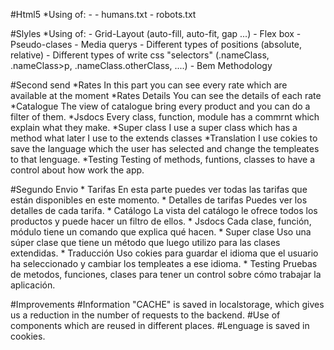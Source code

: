         
#Html5
    *Using of:
        - <meta></meta>
        - humans.txt
        - robots.txt

#Slyles
    *Using of:
        - Grid-Layout (auto-fill, auto-fit, gap ...)
        - Flex box
        - Pseudo-clases
        - Media querys
        - Different types of positions (absolute, relative)
        - Different types of write css "selectors" (.nameClass, .nameClass>p, .nameClass.otherClass, ....) 
        - Bem Methodology

#Second send
    *Rates
    In this part you can see every rate which are available at the moment
    *Rates Details
    You can see the details of each rate
    *Catalogue
    The view of catalogue bring every product and you can do a filter of them.
    *Jsdocs
    Every class, function, module has a commrnt which explain what they make.
    *Super class
    I use a super class which has a method what later I use to the extends classes
    *Translation
    I use cokies to save the language which the user has selected and change the templeates to that lenguage.
    *Testing
    Testing of methods, funtions, classes to have a control about how work the app.  

#Segundo Envio
    * Tarifas
        En esta parte puedes ver todas las tarifas que están disponibles en este momento.
    * Detalles de tarifas
        Puedes ver los detalles de cada tarifa.
    * Catálogo
        La vista del catálogo le ofrece todos los productos y puede hacer un filtro de ellos.
    * Jsdocs
        Cada clase, función, módulo tiene un comando que explica qué hacen.
    * Super clase
        Uso una súper clase que tiene un método que luego utilizo para las clases extendidas.
    * Traducción
        Uso cokies para guardar el idioma que el usuario ha seleccionado y cambiar los templeates a ese idioma.
    * Testing
        Pruebas de metodos, funciones, clases para tener un control sobre cómo trabajar la aplicación.

#Improvements
    #Information "CACHE" is saved in localstorage, which gives us a reduction in the number of requests to the backend.
    #Use of components which are reused in different places.
    #Lenguage is saved in cookies.